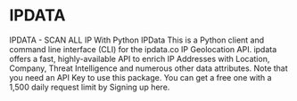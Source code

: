 # IPDATA
IPDATA - SCAN ALL IP With Python IPData
This is a Python client and command line interface (CLI) for the ipdata.co IP Geolocation API. ipdata offers a fast, highly-available API to enrich IP Addresses with Location, Company, Threat Intelligence and numerous other data attributes.
Note that you need an API Key to use this package. You can get a free one with a 1,500 daily request limit by Signing up here.
